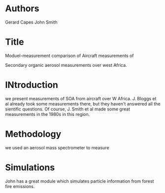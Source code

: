 # Authors
Gerard Capes
John Smith

# Title
Moduel-measurement comparison of 
Aircraft measurements of

Secondary organic aerosol measurements over west Africa.


# INtroduction
we present measurements of SOA from aircraft over W Africa.
J. Bloggs et al already took some measurements there, but they haven't answered all the sientific questions.
Of course, J. Smith et al made some great measurements in the 1980s in this region.

# Methodology
we used an aerosol mass spectrometer to measure

# Simulations
John has a great module which simulates
particle information from forest fire emissions.
